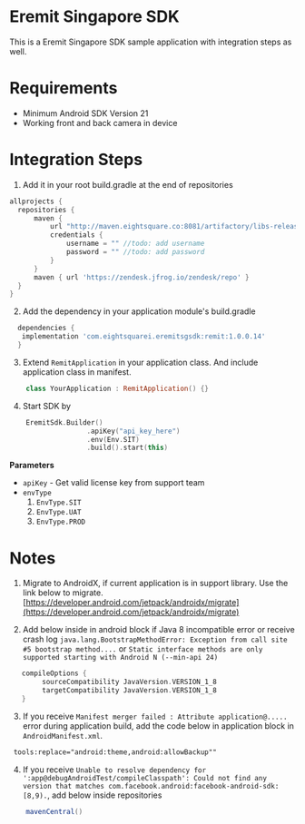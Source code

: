 # Eremit Singapore SDK
This is a Eremit Singapore SDK sample application with integration steps as well.

Requirements
============

* Minimum Android SDK Version 21
* Working front and back camera in device

Integration Steps
=================

1. Add it in your root build.gradle at the end of repositories
  ```gradle
  allprojects {
    repositories {
        maven {
            url "http://maven.eightsquare.co:8081/artifactory/libs-release-local"
            credentials {
                username = "" //todo: add username
                password = "" //todo: add password
            }
        }
        maven { url 'https://zendesk.jfrog.io/zendesk/repo' }
    }
}
```
2. Add the dependency in your application module's build.gradle
```gradle
  dependencies {
   implementation 'com.eightsquarei.eremitsgsdk:remit:1.0.0.14'
  }
```


3. Extend `RemitApplication` in your application class. And include application class in manifest.
```kotlin
    class YourApplication : RemitApplication() {}
```


4. Start SDK by
```kotlin
    EremitSdk.Builder()
                   .apiKey("api_key_here")
                   .env(Env.SIT)
                   .build().start(this)
```
  **Parameters**
  * `apiKey` - Get valid license key from support team
  * `envType`
    1. `EnvType.SIT`
    2. `EnvType.UAT`
    3. `EnvType.PROD`


Notes
=======

1. Migrate to AndroidX, if current application is in support library.
   Use the link below to migrate.
     [https://developer.android.com/jetpack/androidx/migrate](https://developer.android.com/jetpack/androidx/migrate)

2. Add below inside in android block if Java 8 incompatible error or receive crash log `java.lang.BootstrapMethodError: Exception from call site #5 bootstrap method....`
or `Static interface methods are only supported starting with Android N (--min-api 24)`
```gradle
   compileOptions {
        sourceCompatibility JavaVersion.VERSION_1_8
        targetCompatibility JavaVersion.VERSION_1_8
   }
```
3. If you receive `Manifest merger failed : Attribute application@.....` error during application build, add the code below in application block in `AndroidManifest.xml`.
```xml
 tools:replace="android:theme,android:allowBackup""
```

4. If you receive `Unable to resolve dependency for ':app@debugAndroidTest/compileClasspath': Could not find any version that matches com.facebook.android:facebook-android-sdk:[8,9).`, add below inside repositories
```gradle
    mavenCentral()
```


